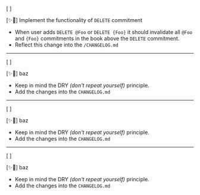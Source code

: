 [ ]

[✨🐢] Implement the functionality of `DELETE` commitment

-   When user adds `DELETE @Foo` or `DELETE {Foo}` it should invalidate all `@Foo` and `{Foo}` commitments in the book above the `DELETE` commitment.
-   Reflect this change into the `/CHANGELOG.md`

---

[ ]

[✨🐢] baz

-   Keep in mind the DRY _(don't repeat yourself)_ principle.
-   Add the changes into the `CHANGELOG.md`

---

[ ]

[✨🐢] baz

-   Keep in mind the DRY _(don't repeat yourself)_ principle.
-   Add the changes into the `CHANGELOG.md`

---

[ ]

[✨🐢] baz

-   Keep in mind the DRY _(don't repeat yourself)_ principle.
-   Add the changes into the `CHANGELOG.md`
